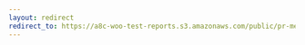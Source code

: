 ```yaml
---
layout: redirect
redirect_to: https://a8c-woo-test-reports.s3.amazonaws.com/public/pr-merge/39283/e2e/index.html
---
```

